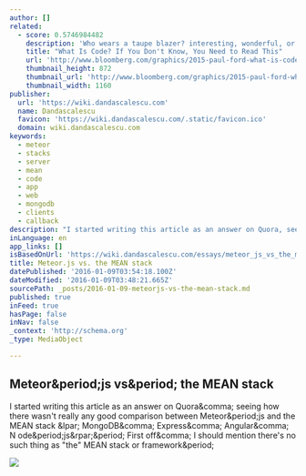```yaml
---
author: []
related:
  - score: 0.5746984482
    description: 'Who wears a taupe blazer? interesting, wonderful, or disturbing way. A computer is a clock with benefits. They all work the same, doing second-grade math, one step at a time: Tick, take a number and put it in box one. Tick, take another number, put it in box two.'
    title: "What Is Code? If You Don't Know, You Need to Read This"
    url: 'http://www.bloomberg.com/graphics/2015-paul-ford-what-is-code/'
    thumbnail_height: 872
    thumbnail_url: 'http://www.bloomberg.com/graphics/2015-paul-ford-what-is-code/images/promo.jpg'
    thumbnail_width: 1160
publisher:
  url: 'https://wiki.dandascalescu.com'
  name: Dandascalescu
  favicon: 'https://wiki.dandascalescu.com/.static/favicon.ico'
  domain: wiki.dandascalescu.com
keywords:
  - meteor
  - stacks
  - server
  - mean
  - code
  - app
  - web
  - mongodb
  - clients
  - callback
description: "I started writing this article as an answer on Quora, seeing how there wasn't really any good comparison between Meteor.js and the MEAN stack ( MongoDB, Express, Angular, N ode.js). First off, I should mention there's no such thing as \"the\" MEAN stack or framework."
inLanguage: en
app_links: []
isBasedOnUrl: 'https://wiki.dandascalescu.com/essays/meteor_js_vs_the_mean_stack'
title: Meteor.js vs. the MEAN stack
datePublished: '2016-01-09T03:54:18.100Z'
dateModified: '2016-01-09T03:48:21.665Z'
sourcePath: _posts/2016-01-09-meteorjs-vs-the-mean-stack.md
published: true
inFeed: true
hasPage: false
inNav: false
_context: 'http://schema.org'
_type: MediaObject

---
```

<article style=""><h1>Meteor&amp;period;js vs&amp;period; the MEAN stack</h1><p>I started writing this article as an answer on Quora&amp;comma; seeing how there wasn't really any good comparison between Meteor&amp;period;js and the MEAN stack &amp;lpar; MongoDB&amp;comma; Express&amp;comma; Angular&amp;comma; N ode&amp;period;js&amp;rpar;&amp;period; First off&amp;comma; I should mention there's no such thing as "the" MEAN stack or framework&amp;period;</p><img src="https://wiki.dandascalescu.com/essays/Meteor_js_vs_the_MEAN_stack.attachment/85/view" /></article>